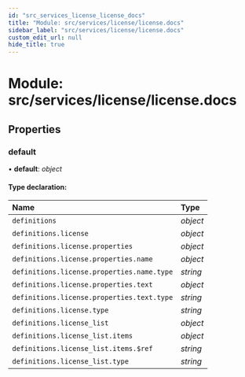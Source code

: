 ```yaml
---
id: "src_services_license_license_docs"
title: "Module: src/services/license/license.docs"
sidebar_label: "src/services/license/license.docs"
custom_edit_url: null
hide_title: true
---
```


# Module: src/services/license/license.docs

## Properties

### default

• **default**: *object*

#### Type declaration:

Name | Type |
:------ | :------ |
`definitions` | *object* |
`definitions.license` | *object* |
`definitions.license.properties` | *object* |
`definitions.license.properties.name` | *object* |
`definitions.license.properties.name.type` | *string* |
`definitions.license.properties.text` | *object* |
`definitions.license.properties.text.type` | *string* |
`definitions.license.type` | *string* |
`definitions.license_list` | *object* |
`definitions.license_list.items` | *object* |
`definitions.license_list.items.$ref` | *string* |
`definitions.license_list.type` | *string* |
